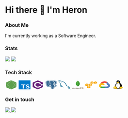#  Hi there 👋 I'm Heron


### About Me

I'm currently working as a Software Engineer.


### Stats

<div>
  <img height="180em"
       src="https://github-readme-stats.vercel.app/api?username=heronsilva&include_all_commits=true&count_private=true&include_orgs=true&show_icons=true&theme=flag-india" />
  <img height="180em"
       src="https://github-readme-stats.vercel.app/api/top-langs/?username=heronsilva&langs_count=7&include_orgs=true&layout=compact&theme=flag-india" />
</div>


### Tech Stack

<div>
    <img align="center"
       alt="Node.JS"
       title="Node.JS"
       height="30"
       width="40"
       src="https://raw.githubusercontent.com/devicons/devicon/master/icons/nodejs/nodejs-plain.svg" />
  <img align="center"
       alt="Typescript"
       title="Typescript"
       height="30"
       width="40"
       src="https://raw.githubusercontent.com/devicons/devicon/master/icons/typescript/typescript-plain.svg" />
  <img align="center"
       alt="C#"
       title="C#"
       height="30"
       width="40"
       src="https://raw.githubusercontent.com/devicons/devicon/master/icons/csharp/csharp-plain.svg" />
  <img align="center"
       alt="Postgres"
       title="Postgres"
       height="30"
       width="40"
       src="https://raw.githubusercontent.com/devicons/devicon/master/icons/postgresql/postgresql-plain.svg" />
  <img align="center"
       alt="MySQL"
       title="MySQL"
       height="30"
       width="40"
       src="https://raw.githubusercontent.com/devicons/devicon/master/icons/mysql/mysql-original.svg" />
  <img align="center"
       alt="MongoDB"
       title="MongoDB"
       height="30"
       width="40"
       src="https://raw.githubusercontent.com/devicons/devicon/master/icons/mongodb/mongodb-original-wordmark.svg" />
  <img align="center"
     alt="Amazon Web Services (AWS)"
     title="Amazon Web Services (AWS)"
     height="30"
     width="40"
     src="https://raw.githubusercontent.com/devicons/devicon/master/icons/amazonwebservices/amazonwebservices-original.svg" />
  <img align="center"
     alt="Google Cloud (GCP)"
     title="Google Cloud (GCP)"
     height="30"
     width="40"
     src="https://raw.githubusercontent.com/devicons/devicon/master/icons/googlecloud/googlecloud-original.svg" />
  <img align="center"
       alt="Linux"
       title="Linux"
       height="30"
       width="40"
       src="https://raw.githubusercontent.com/devicons/devicon/master/icons/linux/linux-original.svg" />
</div>


### Get in touch
<div>
  <a href="mailto:heron.code@outlook.com"
     alt="E-mail"
     target="_blank">
    <img src="https://img.shields.io/badge/Email%20Me-0078D4.svg?&style=for-the-badge&logo=microsoftoutlook&logoColor=white" />
  </a>
  <a href="https://www.linkedin.com/in/heronsilva"
     alt="LinkedIn"
     target="_blank">
    <img src="https://img.shields.io/badge/LinkedIn-0A66C2.svg?&style=for-the-badge&logo=linkedin&logoColor=white" />
  </a>
</div>
